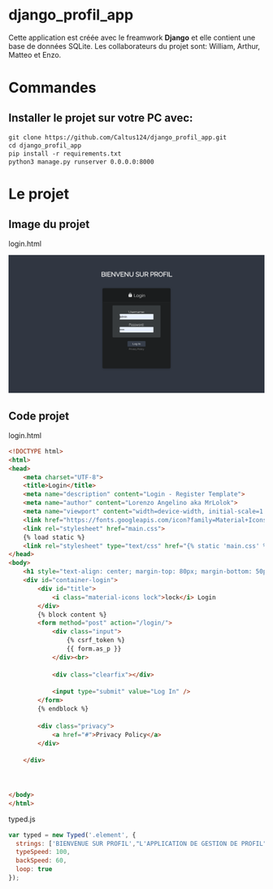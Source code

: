 # django_profil_app

Cette application est créée avec le freamwork <strong>Django</strong> et elle contient une base de données SQLite.
Les collaborateurs du projet sont: William, Arthur, Matteo et Enzo.  

<h1>Commandes</h1> 

<h2>Installer le projet sur votre PC avec:</h2>

```
git clone https://github.com/Caltus124/django_profil_app.git
cd django_profil_app
pip install -r requirements.txt
python3 manage.py runserver 0.0.0.0:8000
```
<h1>Le projet</h1> 

<h2>Image du projet</h2>

<p>login.html</p>

![alt text](https://github.com/Caltus124/django_profil_app/blob/master/img/login.png)

<h2>Code projet</h2>

<p>login.html</p>

```html
<!DOCTYPE html>
<html>
<head>
    <meta charset="UTF-8">
    <title>Login</title>
    <meta name="description" content="Login - Register Template">
    <meta name="author" content="Lorenzo Angelino aka MrLolok">
    <meta name="viewport" content="width=device-width, initial-scale=1.0">
    <link href="https://fonts.googleapis.com/icon?family=Material+Icons" rel="stylesheet">
    <link rel="stylesheet" href="main.css">
    {% load static %}
    <link rel="stylesheet" type="text/css" href="{% static 'main.css' %}">
</head>
<body>
    <h1 style="text-align: center; margin-top: 80px; margin-bottom: 50px;">BIENVENU SUR PROFIL</h1>
    <div id="container-login">
        <div id="title">
            <i class="material-icons lock">lock</i> Login
        </div>
        {% block content %}
        <form method="post" action="/login/">
            <div class="input">
                {% csrf_token %}
                {{ form.as_p }}
            </div><br>

            <div class="clearfix"></div>

            <input type="submit" value="Log In" />
        </form>
        {% endblock %}

        <div class="privacy">
            <a href="#">Privacy Policy</a>
        </div>

    </div>



</body>
</html>
```

<p>typed.js</p>

```js
var typed = new Typed('.element', {
  strings: ['BIENVENUE SUR PROFIL',"L'APPLICATION DE GESTION DE PROFIL"],
  typeSpeed: 100,
  backSpeed: 60,
  loop: true
});
```
